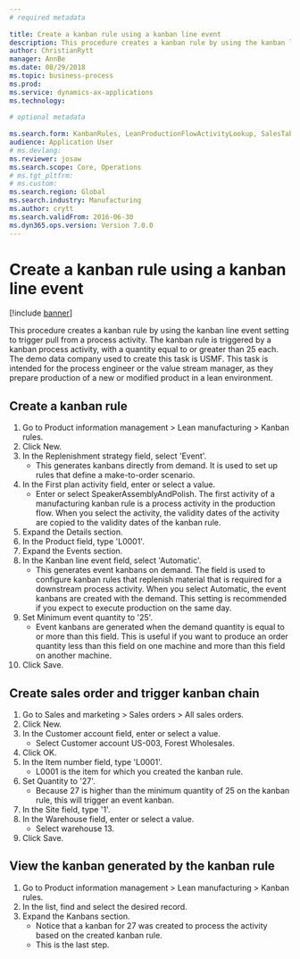 ```yaml
--- 
# required metadata 
 
title: Create a kanban rule using a kanban line event
description: This procedure creates a kanban rule by using the kanban line event setting to trigger pull from a process activity. 
author: ChristianRytt
manager: AnnBe 
ms.date: 08/29/2018
ms.topic: business-process 
ms.prod:  
ms.service: dynamics-ax-applications 
ms.technology:  
 
# optional metadata 
 
ms.search.form: KanbanRules, LeanProductionFlowActivityLookup, SalesTableListPage, SalesCreateOrder, SalesTable   
audience: Application User 
# ms.devlang:  
ms.reviewer: josaw
ms.search.scope: Core, Operations 
# ms.tgt_pltfrm:  
# ms.custom:  
ms.search.region: Global
ms.search.industry: Manufacturing
ms.author: crytt
ms.search.validFrom: 2016-06-30 
ms.dyn365.ops.version: Version 7.0.0 
---
```

# Create a kanban rule using a kanban line event

[!include [banner](../../includes/banner.md)]

This procedure creates a kanban rule by using the kanban line event setting to trigger pull from a process activity. The kanban rule is triggered by a kanban process activity, with a quantity equal to or greater than 25 each. The demo data company used to create this task is USMF. This task is intended for the process engineer or the value stream manager, as they prepare production of a new or modified product in a lean environment.


## Create a kanban rule
1. Go to Product information management > Lean manufacturing > Kanban rules.
2. Click New.
3. In the Replenishment strategy field, select 'Event'.
    * This generates kanbans directly from demand. It is used to set up rules that define a make-to-order scenario.  
4. In the First plan activity field, enter or select a value.
    * Enter or select SpeakerAssemblyAndPolish. The first activity of a manufacturing kanban rule is a process activity in the production flow. When you select the activity, the validity dates of the activity are copied to the validity dates of the kanban rule.  
5. Expand the Details section.
6. In the Product field, type 'L0001'.
7. Expand the Events section.
8. In the Kanban line event field, select 'Automatic'.
    * This generates event kanbans on demand.  The field is used to configure kanban rules that replenish material that is required for a downstream process activity. When you select Automatic, the event kanbans are created with the demand. This setting is recommended if you expect to execute production on the same day.  
9. Set Minimum event quantity to '25'.
    * Event kanbans are generated when the demand quantity is equal to or more than this field. This is useful if you want to produce an order quantity less than this field on one machine and more than this field on another machine.  
10. Click Save.

## Create sales order and trigger kanban chain
1. Go to Sales and marketing > Sales orders > All sales orders.
2. Click New.
3. In the Customer account field, enter or select a value.
    * Select Customer account US-003, Forest Wholesales.  
4. Click OK.
5. In the Item number field, type 'L0001'.
    * L0001 is the item for which you created the kanban rule.  
6. Set Quantity to '27'.
    * Because 27 is higher than the minimum quantity of 25 on the kanban rule, this will trigger an event kanban.  
7. In the Site field, type '1'.
8. In the Warehouse field, enter or select a value.
    * Select warehouse 13.  
9. Click Save.

## View the kanban generated by the kanban rule
1. Go to Product information management > Lean manufacturing > Kanban rules.
2. In the list, find and select the desired record.
3. Expand the Kanbans section.
    * Notice that a kanban for 27 was created to process the  activity based on the created kanban rule.  
    * This is the last step.  

